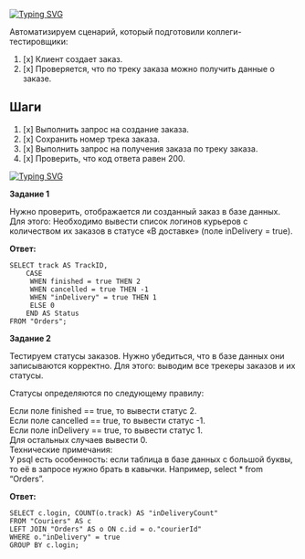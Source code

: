 ﻿[![Typing SVG](https://readme-typing-svg.demolab.com?font=arial+black&size=30&duration=2000&pause=1000&color=5DA7F7&multiline=true&random=true&width=460&lines=%D0%90%D0%B2%D1%82%D0%BE%D0%BC%D0%B0%D1%82%D0%B8%D0%B7%D0%B0%D1%86%D0%B8%D1%8F+%D1%82%D0%B5%D1%81%D1%82%D0%B0+%D0%BA+API)](https://git.io/typing-svg)

Автоматизируем сценарий, который подготовили коллеги-тестировщики:
1. [x] Клиент создает заказ.
2. [x] Проверяется, что по треку заказа можно получить данные о заказе.

## **Шаги**

1. [x] Выполнить запрос на создание заказа.
2. [x] Сохранить номер трека заказа.
3. [x] Выполнить запрос на получения заказа по треку заказа.
4. [x] Проверить, что код ответа равен 200.



<a href="https://git.io/typing-svg"><img src="https://readme-typing-svg.demolab.com?font=arial+black&size=30&duration=2000&pause=1000&color=5DA7F7&multiline=true&random=true&width=460&lines=%D0%A0%D0%B0%D0%B1%D0%BE%D1%82%D0%B0+%D1%81+%D0%B1%D0%B0%D0%B7%D0%BE%D0%B9+%D0%B4%D0%B0%D0%BD%D0%BD%D1%8B%D1%85" alt="Typing SVG" /></a>

**Задание 1**

Нужно проверить, отображается ли созданный заказ в базе данных.     
Для этого: Необходимо вывести список логинов курьеров с количеством их заказов в статусе «В доставке» (поле inDelivery = true). 

**Ответ:**


    SELECT track AS TrackID,
        CASE 
         WHEN finished = true THEN 2 
         WHEN cancelled = true THEN -1 
         WHEN "inDelivery" = true THEN 1 
         ELSE 0 
        END AS Status 
    FROM "Orders";


**Задание 2**

Тестируем статусы заказов. Нужно убедиться, что в базе данных они записываются корректно.
Для этого: выводим все трекеры заказов и их статусы.

Статусы определяются по следующему правилу:

Если поле finished == true, то вывести статус 2.    
Если поле canсelled == true, то вывести статус -1.  
Если поле inDelivery == true, то вывести статус 1.  
Для остальных случаев вывести 0.    
Технические примечания:     
У psql есть особенность: если таблица в базе данных с большой буквы, то её в запросе нужно брать в кавычки. Например, select * from “Orders”.

**Ответ:**

    SELECT c.login, COUNT(o.track) AS "inDeliveryCount" 
    FROM "Couriers" AS c 
    LEFT JOIN "Orders" AS o ON c.id = o."courierId" 
    WHERE o."inDelivery" = true 
    GROUP BY c.login;
